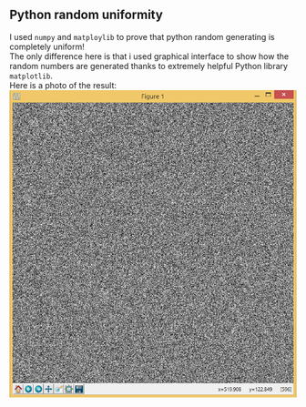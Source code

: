 **Python random uniformity**
----------------------------
I used `numpy` and `matploylib` to prove that python random generating is completely uniform!  
The only difference here is that i used graphical interface to show how the random numbers are generated thanks to extremely helpful Python library `matplotlib`.  
Here is a photo of the result:  
[![See the uniformity!][1]][1]


  [1]: https://github.com/szamani20/PythonRandomUniformityProof/blob/master/random_gen_python.PNG
